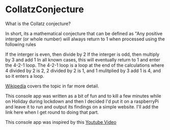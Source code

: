 # CollatzConjecture
What is the Collatz conjecture?

In short, its a mathematical conjecture that can be defined as "Any positive interger (or whole number) will always return to 1 when processed using the following rules

If the interger is even, then divide by 2
If the interger is odd, then multiply by 3 and add 1
In all known cases, this will eventually return to 1 and enter the 4-2-1 loop. The 4-2-1 loop is a loop at the end of the calculations where 4 divided by 2 is 2, 2 divided by 2 is 1, and 1 mulitplied by 3 add 1 is 4, and so it enters a loop.

[Wikipedia](https://en.wikipedia.org/wiki/Collatz_conjecture) covers the topic in far more detail.

This console app was written as a bit of fun and to kill a few minutes while on Holiday during lockdown and then I decided I'd put it on a raspberryPi and leave it to run and output its findings on a simple website.  I'll add the link here when I get round to doing that part.

This console app was inspired by this [Youtube Video](https://www.youtube.com/watch?v=094y1Z2wpJg)
